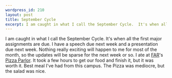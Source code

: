 ```yaml
--- 
wordpress_id: 210
layout: post
title: September Cycle
excerpt: I am caught in what I call the September Cycle.  It's when all the first major assignments are due.  I have a speech due next week and a presentation due next week.  Nothing really exciting will happen to me for most of the month, so the updates will be sparse for the next week or so.  I ate at <a href="http://www.uiuc.edu/navigation/buildings/far.top.html">FAR</a>'s <a href="http://www.urh.uiuc.edu/dining/srs/Pizza.html">Pizza Parlor</a>.  It took a few hours to get our food and finish it, but it was worth it.  Best meal I've had from this campus.  The Pizza was mediocre, but the salad was nice.
---
```

I am caught in what I call the September Cycle.  It's when all the first major assignments are due.  I have a speech due next week and a presentation due next week.  Nothing really exciting will happen to me for most of the month, so the updates will be sparse for the next week or so.  I ate at <a href="http://www.uiuc.edu/navigation/buildings/far.top.html">FAR</a>'s <a href="http://www.urh.uiuc.edu/dining/srs/Pizza.html">Pizza Parlor</a>.  It took a few hours to get our food and finish it, but it was worth it.  Best meal I've had from this campus.  The Pizza was mediocre, but the salad was nice.
